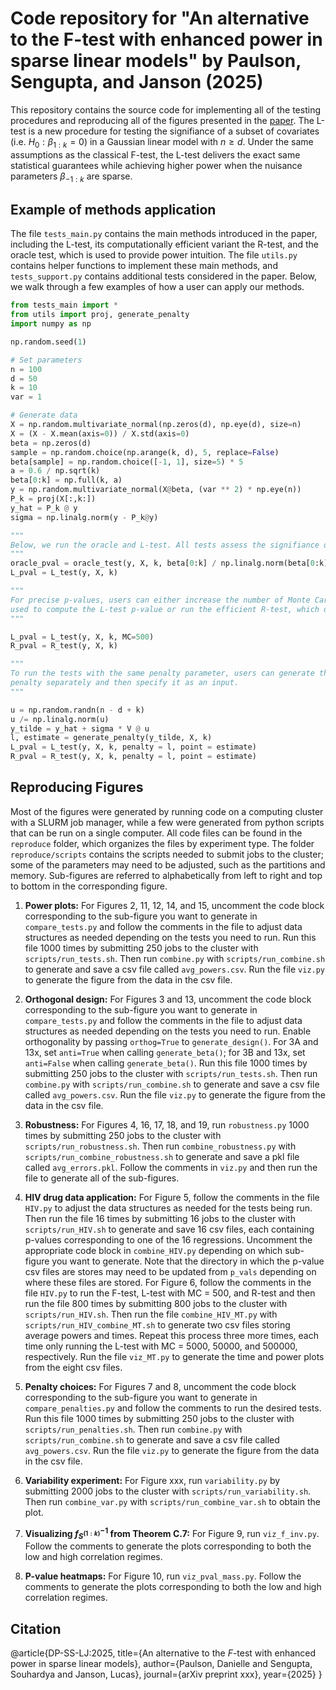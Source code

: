 # Code repository for "An alternative to the F-test with enhanced power in sparse linear models" by Paulson, Sengupta, and Janson (2025)

This repository contains the source code for implementing all of the testing procedures and reproducing all of the figures presented in the [paper](https://arxiv.org/abs/2406.18390). The L-test is a new procedure for testing the signifiance of a subset of covariates (i.e. $H_0: \beta_{1:k} = 0$) in a Gaussian linear model with $n \geq d$. Under the same assumptions as the classical F-test, the L-test delivers the exact same statistical guarantees while achieving higher power when the nuisance parameters $\beta_{-1:k}$ are sparse.

## Example of methods application
The file `tests_main.py` contains the main methods introduced in the paper, including the L-test, its computationally efficient variant the R-test, and the oracle test, which is used to provide power intuition. The file `utils.py` contains helper functions to implement these main methods, and `tests_support.py` contains additional tests considered in the paper. Below, we walk through a few examples of how a user can apply our methods.

```python
from tests_main import *
from utils import proj, generate_penalty
import numpy as np

np.random.seed(1)

# Set parameters
n = 100
d = 50
k = 10
var = 1

# Generate data
X = np.random.multivariate_normal(np.zeros(d), np.eye(d), size=n)
X = (X - X.mean(axis=0)) / X.std(axis=0)
beta = np.zeros(d)
sample = np.random.choice(np.arange(k, d), 5, replace=False)
beta[sample] = np.random.choice([-1, 1], size=5) * 5
a = 0.6 / np.sqrt(k)
beta[0:k] = np.full(k, a)
y = np.random.multivariate_normal(X@beta, (var ** 2) * np.eye(n))
P_k = proj(X[:,k:])
y_hat = P_k @ y
sigma = np.linalg.norm(y - P_k@y)

"""
Below, we run the oracle and L-test. All tests assess the signifiance of the first k covariates.
"""
oracle_pval = oracle_test(y, X, k, beta[0:k] / np.linalg.norm(beta[0:k]))
L_pval = L_test(y, X, k)

"""
For precise p-values, users can either increase the number of Monte Carlo samples
used to compute the L-test p-value or run the efficient R-test, which does not use resampling.
"""

L_pval = L_test(y, X, k, MC=500)
R_pval = R_test(y, X, k)

"""
To run the tests with the same penalty parameter, users can generate the
penalty separately and then specify it as an input.
"""

u = np.random.randn(n - d + k)
u /= np.linalg.norm(u)
y_tilde = y_hat + sigma * V @ u
l, estimate = generate_penalty(y_tilde, X, k)
L_pval = L_test(y, X, k, penalty = l, point = estimate)
R_pval = R_test(y, X, k, penalty = l, point = estimate)
```

## Reproducing Figures
Most of the figures were generated by running code on a computing cluster with a SLURM job manager, while a few were generated from python scripts that can be run on a single computer. All code files can be found in the `reproduce` folder, which organizes the files by experiment type. The folder `reproduce/scripts` contains the scripts needed to submit jobs to the cluster; some of the parameters may need to be adjusted, such as the partitions and memory. Sub-figures are referred to alphabetically from left to right and top to bottom in the corresponding figure.

1. **Power plots:** For Figures 2, 11, 12, 14, and 15, uncomment the code block corresponding to the sub-figure you want to generate in `compare_tests.py` and follow the comments in the file to adjust data structures as needed depending on the tests you need to run. Run this file 1000 times by submitting 250 jobs to the cluster with `scripts/run_tests.sh`. Then run `combine.py` with `scripts/run_combine.sh` to generate and save a csv file called `avg_powers.csv`. Run the file `viz.py` to generate the figure from the data in the csv file.

2. **Orthogonal design:** For Figures 3 and 13, uncomment the code block corresponding to the sub-figure you want to generate in `compare_tests.py` and follow the comments in the file to adjust data structures as needed depending on the tests you need to run. Enable orthogonality by passing `orthog=True` to `generate_design()`. For 3A and 13x, set `anti=True` when calling `generate_beta()`; for 3B and 13x, set `anti=False` when calling `generate_beta()`. Run this file 1000 times by submitting 250 jobs to the cluster with `scripts/run_tests.sh`. Then run `combine.py` with `scripts/run_combine.sh` to generate and save a csv file called `avg_powers.csv`. Run the file `viz.py` to generate the figure from the data in the csv file.

3. **Robustness:** For Figures 4, 16, 17, 18, and 19, run `robustness.py` 1000 times by submitting 250 jobs to the cluster with `scripts/run_robustness.sh`. Then run `combine_robustness.py` with `scripts/run_combine_robustness.sh` to generate and save a pkl file called `avg_errors.pkl`. Follow the comments in `viz.py` and then run the file to generate all of the sub-figures. 

4. **HIV drug data application:** For Figure 5, follow the comments in the file `HIV.py` to adjust the data structures as needed for the tests being run. Then run the file 16 times by submitting 16 jobs to the cluster with `scripts/run_HIV.sh` to generate and save 16 csv files, each containing p-values corresponding to one of the 16 regressions. Uncomment the appropriate code block in `combine_HIV.py` depending on which sub-figure you want to generate. Note that the directory in which the p-value csv files are stores may need to be updated from `p_vals` depending on where these files are stored. For Figure 6, follow the comments in the file `HIV.py` to run the F-test, L-test with MC = 500, and R-test and then run the file 800 times by submitting 800 jobs to the cluster with `scripts/run_HIV.sh`. Then run the file `combine_HIV_MT.py` with `scripts/run_HIV_combine_MT.sh` to generate two csv files storing average powers and times. Repeat this process three more times, each time only running the L-test with MC = 5000, 50000, and 500000, respectively. Run the file `viz_MT.py` to generate the time and power plots from the eight csv files.

5. **Penalty choices:** For Figures 7 and 8, uncomment the code block corresponding to the sub-figure you want to generate in `compare_penalties.py` and follow the comments to run the desired tests. Run this file 1000 times by submitting 250 jobs to the cluster with `scripts/run_penalties.sh`. Then run `combine.py` with `scripts/run_combine.sh` to generate and save a csv file called `avg_powers.csv`. Run the file `viz.py` to generate the figure from the data in the csv file.

6. **Variability experiment:** For Figure xxx, run `variability.py` by submitting 2000 jobs to the cluster with `scripts/run_variability.sh`. Then run `combine_var.py` with `scripts/run_combine_var.sh` to obtain the plot. 

7. **Visualizing $f^{-1}_{S^{(1:k)}}$ from Theorem C.7:** For Figure 9, run `viz_f_inv.py`. Follow the comments to generate the plots corresponding to both the low and high correlation regimes.

8. **P-value heatmaps:** For Figure 10, run `viz_pval_mass.py`. Follow the comments to generate the plots corresponding to both the low and high correlation regimes. 


## Citation

@article{DP-SS-LJ:2025,
  title={An alternative to the $F$-test with enhanced power in sparse linear models},
  author={Paulson, Danielle and Sengupta, Souhardya and Janson, Lucas},
  journal={arXiv preprint xxx},
  year={2025}
}
